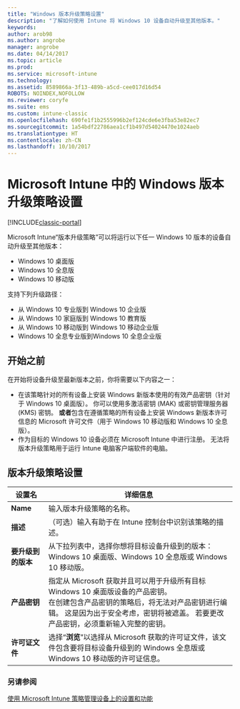 ```yaml
---
title: "Windows 版本升级策略设置"
description: "了解如何使用 Intune 将 Windows 10 设备自动升级至其他版本。"
keywords: 
author: arob98
ms.author: angrobe
manager: angrobe
ms.date: 04/14/2017
ms.topic: article
ms.prod: 
ms.service: microsoft-intune
ms.technology: 
ms.assetid: 8589866a-3f13-489b-a5cd-cee017d16d54
ROBOTS: NOINDEX,NOFOLLOW
ms.reviewer: coryfe
ms.suite: ems
ms.custom: intune-classic
ms.openlocfilehash: 690fe1f1b2555996b2ef124cde6e3fba53e82ec7
ms.sourcegitcommit: 1a54bdf22786aea1cf1b497d54024470e1024aeb
ms.translationtype: HT
ms.contentlocale: zh-CN
ms.lasthandoff: 10/10/2017
---
```

# <a name="windows-edition-upgrade-policy-settings-in-microsoft-intune"></a>Microsoft Intune 中的 Windows 版本升级策略设置

[!INCLUDE[classic-portal](../includes/classic-portal.md)]

Microsoft Intune“版本升级策略”可以将运行以下任一 Windows 10 版本的设备自动升级至其他版本：
* Windows 10 桌面版
* Windows 10 全息版
* Windows 10 移动版

支持下列升级路径：
- 从 Windows 10 专业版到 Windows 10 企业版
- 从 Windows 10 家庭版到 Windows 10 教育版
- 从 Windows 10 移动版到 Windows 10 移动企业版
- Windows 10 全息专业版到Windows 10 全息企业版

## <a name="before-you-start"></a>开始之前
在开始将设备升级至最新版本之前，你将需要以下内容之一：
* 在该策略针对的所有设备上安装 Windows 新版本使用的有效产品密钥（针对于 Windows 10 桌面版）。 你可以使用多激活密钥 (MAK) 或密钥管理服务器 (KMS) 密钥。
**或者**包含在遵循策略的所有设备上安装 Windows 新版本许可信息的 Microsoft 许可文件（用于 Windows 10 移动版和 Windows 10 全息版）。
* 作为目标的 Windows 10 设备必须在 Microsoft Intune 中进行注册。 无法将版本升级策略用于运行 Intune 电脑客户端软件的电脑。

## <a name="edition-upgrade-policy-settings"></a>版本升级策略设置

|设置名|详细信息|
|-|-|
|**Name**|输入版本升级策略的名称。|
|**描述**|（可选）输入有助于在 Intune 控制台中识别该策略的描述。
|**要升级到的版本**|从下拉列表中，选择你想将目标设备升级到的版本：Windows 10 桌面版、Windows 10 全息版或 Windows 10 移动版。
|**产品密钥**|指定从 Microsoft 获取并且可以用于升级所有目标 Windows 10 桌面版设备的产品密钥。<br>在创建包含产品密钥的策略后，将无法对产品密钥进行编辑。 这是因为出于安全考虑，密钥将被遮盖。 若要更改产品密钥，必须重新输入完整的密钥。
|**许可证文件**|选择“**浏览**”以选择从 Microsoft 获取的许可证文件，该文件包含要将目标设备升级到的 Windows 全息版或 Windows 10 移动版的许可证信息。

### <a name="see-also"></a>另请参阅
[使用 Microsoft Intune 策略管理设备上的设置和功能](manage-settings-and-features-on-your-devices-with-microsoft-intune-policies.md)
